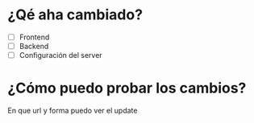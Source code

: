 # ¿Qé aha cambiado?
- [ ] Frontend
- [ ] Backend
- [ ] Configuración del server  

# ¿Cómo puedo probar los cambios?
En que url y forma puedo ver el update
